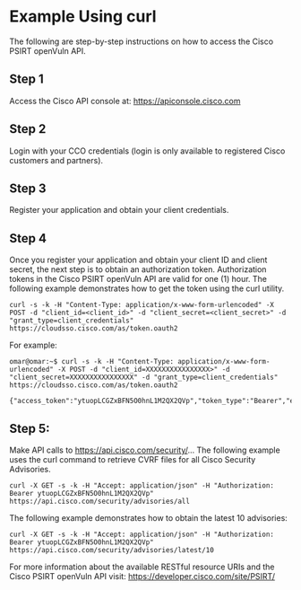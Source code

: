 # Example Using curl
The following are step-by-step instructions on how to access the Cisco PSIRT openVuln API.

## Step 1
Access the Cisco API console at: https://apiconsole.cisco.com

## Step 2
Login with your CCO credentials (login is only available to registered Cisco customers and partners).

## Step 3
Register your application and obtain your client credentials.

## Step 4

Once you register your application and obtain your client ID and client secret, the next step is to obtain an authorization token. Authorization tokens in the Cisco PSIRT openVuln API are valid for one (1) hour. The following example demonstrates how to get the token using the curl utility.

```
curl -s -k -H "Content-Type: application/x-www-form-urlencoded" -X POST -d "client_id=<client_id>" -d "client_secret=<client_secret>" -d "grant_type=client_credentials" https://cloudsso.cisco.com/as/token.oauth2
```

For example:
```
omar@omar:~$ curl -s -k -H "Content-Type: application/x-www-form-urlencoded" -X POST -d "client_id=XXXXXXXXXXXXXXXX>" -d "client_secret=XXXXXXXXXXXXXXXX" -d "grant_type=client_credentials" https://cloudsso.cisco.com/as/token.oauth2

{"access_token":"ytuopLCGZxBFN5O0hnL1M2QX2QVp","token_type":"Bearer","expires_in":3599}
```

## Step 5:
Make API calls to https://api.cisco.com/security/... The following example uses the curl command to retrieve CVRF files for all Cisco Security Advisories.
```
curl -X GET -s -k -H "Accept: application/json" -H "Authorization: Bearer ytuopLCGZxBFN5O0hnL1M2QX2QVp" https://api.cisco.com/security/advisories/all
```
The following example demonstrates how to obtain the latest 10 advisories:
```
curl -X GET -s -k -H "Accept: application/json" -H "Authorization: Bearer ytuopLCGZxBFN5O0hnL1M2QX2QVp" https://api.cisco.com/security/advisories/latest/10
```
For more information about the available RESTful resource URIs and the Cisco PSIRT openVuln API visit: https://developer.cisco.com/site/PSIRT/

